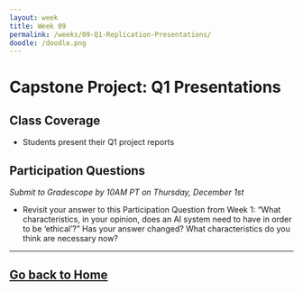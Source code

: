 ```yaml
---
layout: week
title: Week 09
permalink: /weeks/09-Q1-Replication-Presentations/
doodle: /doodle.png
---
```


# Capstone Project: Q1 Presentations

## Class Coverage
* Students present their Q1 project reports

## Participation Questions 
_Submit to Gradescope by 10AM PT on Thursday, December 1st_
* Revisit your answer to this Participation Question from Week 1: “What characteristics, in your opinion, does an AI system need to have in order to be ‘ethical’?” Has your answer changed? What characteristics do you think are necessary now?

---
[Go back to Home](https://nanrahman.github.io/capstone-responsible-ai/)
---
